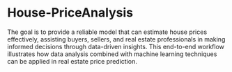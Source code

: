# House-PriceAnalysis
The goal is to provide a reliable model that can estimate house prices effectively, assisting buyers, sellers, and real estate professionals in making informed decisions through data-driven insights. This end-to-end workflow illustrates how data analysis combined with machine learning techniques can be applied in real estate price prediction.
